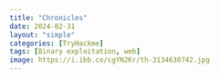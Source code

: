 ```yaml
---
title: "Chronicles"
date: 2024-02-31
layout: "simple"
categories: [TryHackme]
tags: [Binary exploitation, web]
image: https://i.ibb.co/cgYN2Kr/th-3134630742.jpg
---
```

